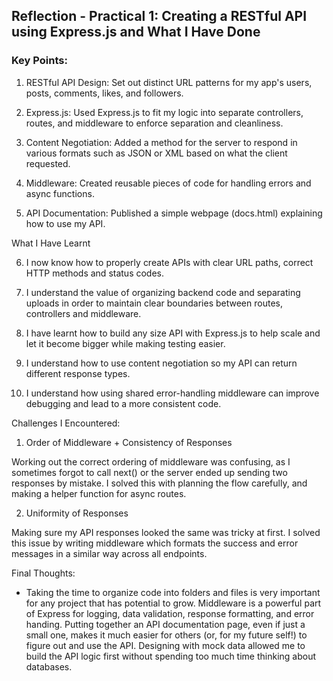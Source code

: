 
## Reflection - Practical 1: Creating a RESTful API using Express.js and What I Have Done

### Key Points:

1.  RESTful API Design: Set out distinct URL patterns for my app's users, posts, comments, likes, and followers.

2.  Express.js: Used Express.js to fit my logic into separate controllers, routes, and middleware to enforce separation and cleanliness.

3.  Content Negotiation: Added a method for the server to respond in various formats such as JSON or XML based on what the client requested.

4.  Middleware: Created reusable pieces of code for handling errors and async functions.

5.  API Documentation: Published a simple webpage (docs.html) explaining how to use my API.

What I Have Learnt

6.  I now know how to properly create APIs with clear URL paths, correct HTTP methods and status codes.

7.  I understand the value of organizing backend code and separating uploads in order to maintain clear boundaries between routes, controllers and middleware.

8.  I have learnt how to build any size API with Express.js to help scale and let it become bigger while making testing easier.

9.  I understand how to use content negotiation so my API can return different response types.

10. I understand how using shared error-handling middleware can improve debugging and lead to a more consistent code.

Challenges I Encountered:

1. Order of Middleware + Consistency of Responses

Working out the correct ordering of middleware was confusing, as I sometimes forgot to call next() or the server ended up sending two responses by mistake. I solved this with planning the flow carefully, and making a helper function for async routes.

2. Uniformity of Responses

Making sure my API responses looked the same was tricky at first. I solved this issue by writing middleware which formats the success and error messages in a similar way across all endpoints.

Final Thoughts:

- Taking the time to organize code into folders and files is very important for any project that has potential to grow. Middleware is a powerful part of Express for logging, data validation, response formatting, and error handing. Putting together an API documentation page, even if just a small one, makes it much easier for others (or, for my future self!) to figure out and use the API. Designing with mock data allowed me to build the API logic first without spending too much time thinking about databases.